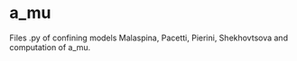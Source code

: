 # a_mu
Files .py of confining models Malaspina, Pacetti, Pierini, Shekhovtsova and computation of a_mu.
